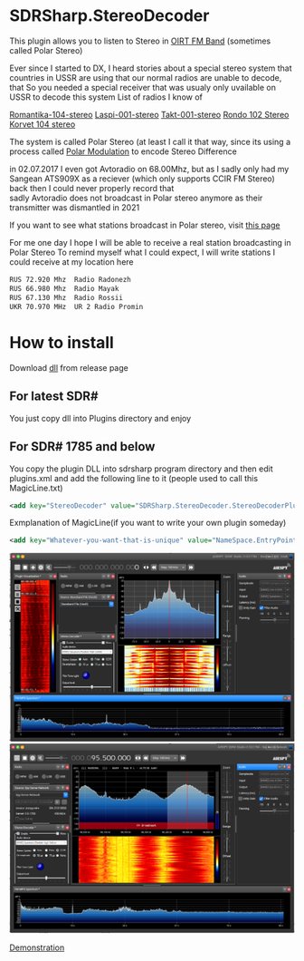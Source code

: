 # SDRSharp.StereoDecoder
This plugin allows you to listen to Stereo in [OIRT FM Band](https://en.wikipedia.org/wiki/FM_broadcast_band#OIRT_bandplan) (sometimes called Polar Stereo)  

Ever since I started to DX, I heard stories about a special stereo system that countries in USSR are using that our normal radios are unable to decode, that 
So you needed a special receiver that was usualy only uvailable on USSR to decode this system
List of radios I know of

[Romantika-104-stereo](http://rr20.ddns.net/Item.aspx?ItemId=f33817ff-f3c9-4093-8f57-e7a5826c6355&Lang=En)
[Laspi-001-stereo](http://rr20.ddns.net/Item.aspx?ItemId=6388e8ea-f706-424c-a25f-1a278317b772&Lang=En)
[Takt-001-stereo](http://rr20.ddns.net/Item.aspx?ItemId=e77ba04e-fa82-49ac-a639-4418c96c0a2c&Lang=En)
[Rondo 102 Stereo](https://www.radiomuseum.org/r/taganrogwo_102_rondo_102_stereo.html) 
[Korvet 104 stereo](http://rr20.ddns.net/Item.aspx?ItemId=1480685a-e920-4638-8104-4d0373d3f83f&Lang=En)


The system is called Polar Stereo (at least I call it that way, since its using a process called [Polar Modulation](https://en.wikipedia.org/wiki/Polar_modulation) to encode Stereo Difference



in 02.07.2017 I even got Avtoradio on 68.00Mhz, but as I sadly only had my Sangean ATS909X as a reciever (which only supports CCIR FM Stereo) back then I could never properly record that  
sadly Avtoradio does not broadcast in Polar stereo anymore as their transmitter was dismantled in 2021

If you want to see what stations broadcast in Polar stereo, visit [this page](https://www.fmlist.org/oirt.php) 

For me one day I hope I will be able to receive a real station broadcasting in Polar Stereo
To remind myself what I could expect, I will write stations I could receive at my location here

```
RUS	72.920 Mhz	Radio Radonezh
RUS	66.980 Mhz	Radio Mayak
RUS	67.130 Mhz	Radio Rossii 	
UKR	70.970 MHz	UR 2 Radio Promin
``` 
# How to install
Download [dll](https://github.com/veso266/SDRSharp.StereoDecoder/releases/download/1.0/SDRSharp.StereoDecoder.dll) from release page
## For latest SDR#
You just copy dll into Plugins directory and enjoy
## For SDR# 1785 and below 
You copy the plugin DLL into sdrsharp program directory and then edit plugins.xml and add the following line to it (people used to call this  MagicLine.txt)
 ```xml
<add key="StereoDecoder" value="SDRSharp.StereoDecoder.StereoDecoderPlugin,SDRSharp.StereoDecoder" />
 ```
 
 Exmplanation of MagicLine(if you want to write your own plugin someday)
 ```xml
 <add key="Whatever-you-want-that-is-unique" value="NameSpace.EntryPoint,DLLName" />
 ```
 
 ![Polar Stereo](IMGS/PolarDEMO.PNG?raw=true "Polar Stereo") ![CCIR Stereo](IMGS/CCIRDEMO.PNG?raw=true "CCIR Stereo")

[Demonstration](https://youtu.be/Fu50GpB_aPk)
